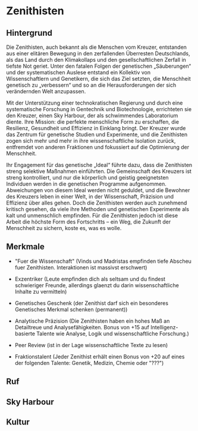 # Zenithisten

## Hintergrund

Die Zenithisten, auch bekannt als die Menschen vom Kreuzer, entstanden aus einer elitären Bewegung in den zerfallenden Überresten Deutschlands, als das Land durch den Klimakollaps und den gesellschaftlichen Zerfall in tiefste Not geriet. Unter den fatalen Folgen der genetischen „Säuberungen“ und der systematischen Auslese entstand ein Kollektiv von Wissenschaftlern und Genetikern, die sich das Ziel setzten, die Menschheit genetisch zu „verbessern“ und so an die Herausforderungen der sich verändernden Welt anzupassen.

Mit der Unterstützung einer technokratischen Regierung und durch eine systematische Forschung in Gentechnik und Biotechnologie, errichteten sie den Kreuzer, einen Sky Harbour, der als schwimmendes Laboratorium diente. Ihre Mission: die perfekte menschliche Form zu erschaffen, die Resilienz, Gesundheit und Effizienz in Einklang bringt. Der Kreuzer wurde das Zentrum für genetische Studien und Experimente, und die Zenithisten zogen sich mehr und mehr in ihre wissenschaftliche Isolation zurück, entfremdet von anderen Fraktionen und fokussiert auf die Optimierung der Menschheit.

Ihr Engagement für das genetische „Ideal“ führte dazu, dass die Zenithisten streng selektive Maßnahmen einführten. Die Gemeinschaft des Kreuzers ist streng kontrolliert, und nur die körperlich und geistig geeignetsten Individuen werden in die genetischen Programme aufgenommen. Abweichungen von diesem Ideal werden nicht geduldet, und die Bewohner des Kreuzers leben in einer Welt, in der Wissenschaft, Präzision und Effizienz über alles gehen. Doch die Zenithisten werden auch zunehmend kritisch gesehen, da viele ihre Methoden und genetischen Experimente als kalt und unmenschlich empfinden. Für die Zenithisten jedoch ist diese Arbeit die höchste Form des Fortschritts – ein Weg, die Zukunft der Menschheit zu sichern, koste es, was es wolle.



## Merkmale

- "Fuer die Wissenschaft" (Vinds und Madristas empfinden tiefe Abscheu fuer Zenithisten. Interaktionen ist massivst erschwert)
- Exzentriker (Leute empfinden dich als seltsam und du findest schwieriger Freunde, allerdings glaenzt du darin wissenschaftliche Inhalte zu vermitteln)

- Genetisches Geschenk (der Zenithist darf sich ein besonderes Genetisches Merkmal schenken (permanent))
- Analytische Präzision (Die Zenithisten haben ein hohes Maß an Detailtreue und Analysefähigkeiten. Bonus von +15 auf Intelligenz-basierte Talente wie Analyse, Logik und wissenschaftliche Forschung.)
- Peer Review (ist in der Lage wissenschaftliche Texte zu lesen)

- Fraktionstalent (Jeder Zenithist erhält einen Bonus von +20 auf eines der folgenden Talente: Genetik, Medizin, Chemie oder "???")


## Ruf



## Sky Harbour



## Kultur

